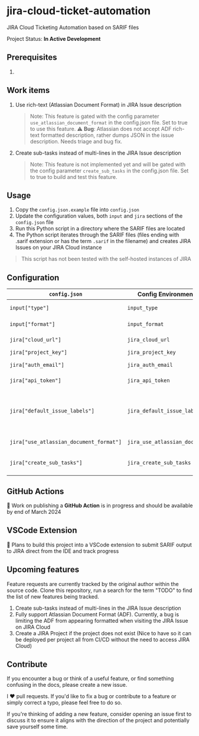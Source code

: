 # jira-cloud-ticket-automation
 JIRA Cloud Ticketing Automation based on SARIF files

Project Status: **In Active Development**

## Prerequisites

1. 

## Work items

1. Use rich-text (Atlassian Document Format) in JIRA Issue description

    > Note: This feature is gated with the config parameter `use_atlassian_document_format` in the config.json file. Set to true to use this feature.
    :warning: **Bug**: Atlassian does not accept ADF rich-text formatted description, rather dumps JSON in the issue description. Needs triage and bug fix.

2. Create sub-tasks instead of multi-lines in the JIRA Issue description

    > Note: This feature is not implemented yet and will be gated with the config parameter `create_sub_tasks` in the config.json file. Set to true to build and test this feature.

## Usage

1. Copy the `config.json.example` file into `config.json`
2. Update the configuration values, both `input` and `jira` sections of the `config.json` file
3. Run this Python script in a directory where the SARIF files are located
4. The Python script iterates through the SARIF files (files ending with .sarif extension or has the term `.sarif` in the filename) and creates JIRA Issues on your JIRA Cloud instance

> This script has not been tested with the self-hosted instances of JIRA

## Configuration

| `config.json` | Config Environment variable | Description |
|---------------|-----------------------------|-------------|
| `input["type"]` | `input_type` | Supported SARIF input types: `file`|
| `input["format"]` | `input_format` | Supported SARIF format: `sarif` |
| `jira["cloud_url"]` | `jira_cloud_url` | JIRA Cloud URL: `https://XXXX.atlassian.net/` |
| `jira["project_key"]` | `jira_project_key` | JIRA Project Key: `PROJ-XYZ` |
| `jira["auth_email"]` | `jira_auth_email` | Authentication Email: `test@example.com` |
| `jira["api_token"]` | `jira_api_token` | API token: `<INSERT-YOUR-JIRA-CLOUD-API-TOKEN>` |
| `jira["default_issue_labels"]` | `jira_default_issue_labels` | For config.json - ```["Label1","Label2"]```. For config environment variables, we use comma-separated string like `Label1,Label2` |
| `jira["use_atlassian_document_format"]` | `jira_use_atlassian_document_format` |  Unsupported yet on JIRA Cloud. Defaults to `false`. |
| `jira["create_sub_tasks"]` | `jira_create_sub_tasks` | Placeholder. Feature yet to be developed. Defaults to `false`. |


## GitHub Actions

:construction: Work on publishing a **GitHub Action** is in progress and should be available by end of March 2024

## VSCode Extension

:construction: Plans to build this project into a VSCode extension to submit SARIF output to JIRA direct from the IDE and track progress

## Upcoming features

Feature requests are currently tracked by the original author within the source code. Clone this repository, run a search for the term "TODO" to find the list of new features being tracked.

1. Create sub-tasks instead of multi-lines in the JIRA Issue description
2. Fully support Atlassian Document Format (ADF). Currently, a bug is limiting the ADF from appearing formatted when visiting the JIRA Issue on JIRA Cloud 
3. Create a JIRA Project if the project does not exist (Nice to have so it can be deployed per project all from CI/CD without the need to access JIRA Cloud)

## Contribute

If you encounter a bug or think of a useful feature, or find something confusing in the docs, please create a new issue.

I ♥️ pull requests. If you'd like to fix a bug or contribute to a feature or simply correct a typo, please feel free to do so.

If you're thinking of adding a new feature, consider opening an issue first to discuss it to ensure it aligns with the direction of the project and potentially save yourself some time.

